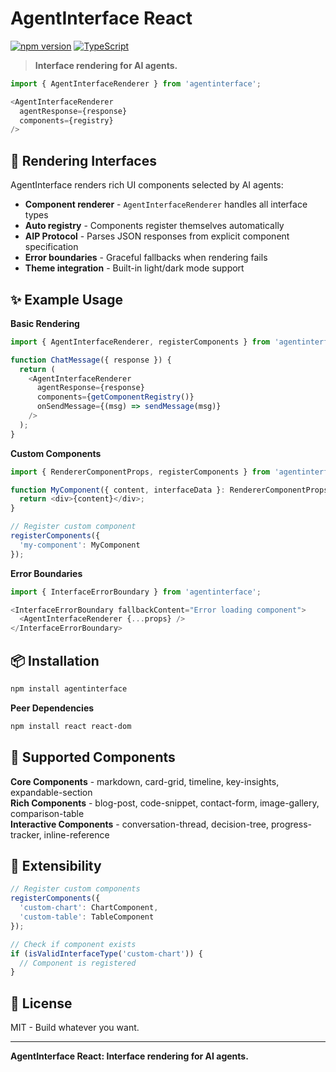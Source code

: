# AgentInterface React

[![npm version](https://badge.fury.io/js/agentinterface.svg)](https://badge.fury.io/js/agentinterface)
[![TypeScript](https://img.shields.io/badge/TypeScript-Ready-blue.svg)](https://www.typescriptlang.org/)

> **Interface rendering for AI agents.**

```typescript
import { AgentInterfaceRenderer } from 'agentinterface';

<AgentInterfaceRenderer 
  agentResponse={response} 
  components={registry}
/>
```

## 🎨 Rendering Interfaces

AgentInterface renders rich UI components selected by AI agents:

- **Component renderer** - `AgentInterfaceRenderer` handles all interface types
- **Auto registry** - Components register themselves automatically
- **AIP Protocol** - Parses JSON responses from explicit component specification
- **Error boundaries** - Graceful fallbacks when rendering fails
- **Theme integration** - Built-in light/dark mode support

## ✨ Example Usage

**Basic Rendering**
```typescript
import { AgentInterfaceRenderer, registerComponents } from 'agentinterface';

function ChatMessage({ response }) {
  return (
    <AgentInterfaceRenderer
      agentResponse={response}
      components={getComponentRegistry()}
      onSendMessage={(msg) => sendMessage(msg)}
    />
  );
}
```

**Custom Components**
```typescript
import { RendererComponentProps, registerComponents } from 'agentinterface';

function MyComponent({ content, interfaceData }: RendererComponentProps) {
  return <div>{content}</div>;
}

// Register custom component
registerComponents({
  'my-component': MyComponent
});
```

**Error Boundaries**
```typescript
import { InterfaceErrorBoundary } from 'agentinterface';

<InterfaceErrorBoundary fallbackContent="Error loading component">
  <AgentInterfaceRenderer {...props} />
</InterfaceErrorBoundary>
```

## 📦 Installation

```bash
npm install agentinterface
```

**Peer Dependencies**
```bash
npm install react react-dom
```

## 🧩 Supported Components

**Core Components** - markdown, card-grid, timeline, key-insights, expandable-section  
**Rich Components** - blog-post, code-snippet, contact-form, image-gallery, comparison-table  
**Interactive Components** - conversation-thread, decision-tree, progress-tracker, inline-reference  

## 🔧 Extensibility

```typescript
// Register custom components
registerComponents({
  'custom-chart': ChartComponent,
  'custom-table': TableComponent
});

// Check if component exists
if (isValidInterfaceType('custom-chart')) {
  // Component is registered
}
```

## 📄 License

MIT - Build whatever you want.

---

**AgentInterface React: Interface rendering for AI agents.**